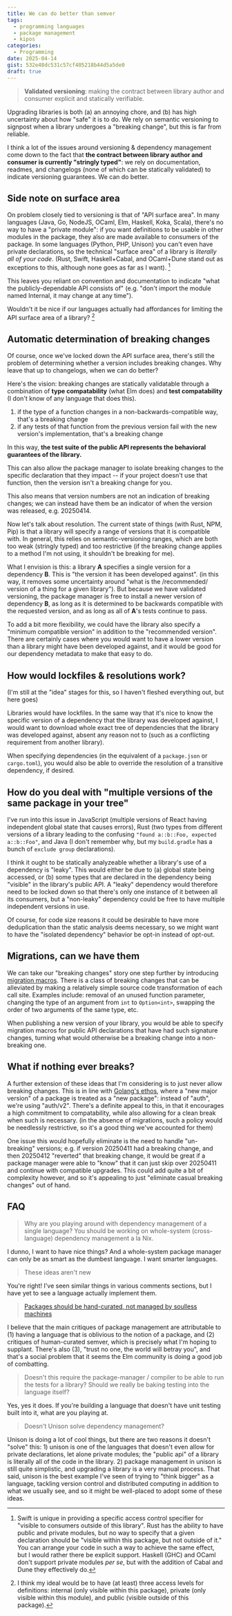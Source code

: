 ```yaml
---
title: We can do better than semver
tags:
  - programming languages
  - package management
  - kipos
categories:
  - Programming
date: 2025-04-14
gist: 532e48dc531c57cf405218b44d5a5de0
draft: true
---
```


> **Validated versioning**: making the contract between library author and consumer explicit and statically verifiable.

<!-- make unannounced breaking changes unrepresentable -->

Upgrading libraries is both (a) an annoying chore, and (b) has high uncertainty about how "safe" it is to do.
We rely on semantic versioning to signpost when a library undergoes a "breaking change", but this is far from reliable.

I think a lot of the issues around versioning & dependency management come down to the fact that **the contract between library author and consumer is currently "stringly typed"**: we rely on documentation, readmes, and changelogs (none of which can be statically validated) to indicate versioning guarantees. We can do better.

<!-- more -->

## Side note on surface area

On problem closely tied to versioning is that of "API surface area". In many languages (Java, Go, NodeJS, OCaml, Elm, Haskell, Koka, Scala), there's no way to have a "private module": if you want definitions to be usable in other modules in the package, they also are made available to consumers of the package. In some languages (Python, PHP, Unison) you can't even have private declarations, so the technical "surface area" of a library is *literally all of your code*. (Rust, Swift, Haskell+Cabal, and OCaml+Dune stand out as exceptions to this, although none goes as far as I want). [^go-far]

[^go-far]: Swift is unique in providing a specific access control specifier for "visible to consumers outside of this library". Rust has the ability to have public and private modules, but no way to specify that a given declaration should be "visible within this package, but not outside of it." You can arrange your code in such a way to achieve the same effect, but I would rather there be explicit support. Haskell (GHC) and OCaml don't support private modules *per se*, but with the addition of Cabal and Dune they effectively do.

This leaves you reliant on convention and documentation to indicate "what the publicly-dependable API consists of" (e.g. "don't import the module named Internal, it may change at any time").

Wouldn't it be nice if our languages actually had affordances for limiting the API surface area of a library? [^rely]

[^rely]: I think my ideal would be to have (at least) three access levels for definitions: internal (only visible within this package), private (only visible within this module), and public (visible outside of this package).

## Automatic determination of breaking changes

Of course, once we've locked down the API surface area, there's still the problem of determining whether a version includes breaking changes. Why leave that up to changelogs, when we can do better?

Here's the vision: breaking changes are statically validatable through a combination of **type compatability** (what Elm does) and **test compatability** (I don't know of any language that does this).

1. if the type of a function changes in a non-backwards-compatible way, that's a breaking change
2. if any tests of that function from the previous version fail with the new version's implementation, that's a breaking change

In this way, **the test suite of the public API represents the behavioral guarantees of the library.**

This can also allow the package manager to isolate breaking changes to the specific declaration that they impact -- if your project doesn't use that function, then the version isn't a breaking change for you.

This also means that version numbers are not an indication of breaking changes; we can instead have them be an indicator of when the version was released, e.g. 20250414.

Now let's talk about resolution. The current state of things (with Rust, NPM, Pip) is that a library will specify a range of versions that it is compatible with. In general, this relies on semantic-versioning ranges, which are both too weak (stringly typed) and too restrictive (if the breaking change applies to a method I'm not using, it shouldn't be breaking for me).

What I envision is this: a library **A** specifies a single version for a dependency **B**. This is "the version it has been developed against". (in this way, it removes some uncertainty around "what is the /recommended/ version of a thing for a given library"). But because we have validated versioning, the package manager is free to install a newer version of dependency **B**, as long as it is determined to be backwards compatible with the requested version, and as long as all of **A**'s tests continue to pass.

To add a bit more flexibility, we could have the library also specify a "minimum compatible version" in addition to the "recommended version". There are certainly cases where you would want to have a lower version than a library might have been developed against, and it would be good for our dependency metadata to make that easy to do.

## How would lockfiles & resolutions work?

(I'm still at the "idea" stages for this, so I haven't fleshed everything out, but here goes)

Libraries would have lockfiles. In the same way that it's nice to know the specific version of a dependency that the library was developed against, I would want to download whole exact tree of dependencies that the library was developed against, absent any reason not to (such as a conflicting requirement from another library).

When specifying dependencies (in the equivalent of a `package.json` or `cargo.toml`), you would also be able to override the resolution of a transitive dependency, if desired.

## How do you deal with "multiple versions of the same package in your tree"

I've run into this issue in JavaScript (multiple versions of React having independent global state that causes errors), Rust (two types from different versions of a library leading to the confusing `"found a::b::Foo, expected a::b::Foo"`, and Java (I don't remember why, but my `build.gradle` has a bunch of `exclude group` declarations).

I think it ought to be statically analyzeable whether a library's use of a dependency is "leaky". This would either be due to (a) global state being accessed, or (b) some types that are declared in the dependency being "visible" in the library's public API. A "leaky" dependency would therefore need to be locked down so that there's only one instance of it between all its consumers, but a "non-leaky" dependency could be free to have multiple independent versions in use.

Of course, for code size reasons it could be desirable to have more deduplication than the static analysis deems necessary, so we might want to have the "isolated dependency" behavior be opt-in instead of opt-out.

## Migrations, can we have them

We can take our "breaking changes" story one step further by introducing [migration macros](https://welltypedwitch.bearblog.dev/the-way-were-thinking-about-breaking-changes-is-really-silly/). There is a class of breaking changes that can be alleviated by making a relatively simple source code transformation of each call site. Examples include: removal of an unused function parameter, changing the type of an argument from `int` to `Option<int>`, swapping the order of two arguments of the same type, etc.

When publishing a new version of your library, you would be able to specify migration macros for public API declarations that have had such signature changes, turning what would otherwise be a breaking change into a non-breaking one.

## What if nothing ever breaks?

A further extension of these ideas that I'm considering is to just never allow breaking changes. This is in line with [Golang's ethos](https://research.swtch.com/vgo-import), where a "new major version" of a package is treated as a "new package": instead of "auth", we're using "auth/v2". There's a definite appeal to this, in that it encourages a high commitment to compatability, while also allowing for a clean break when such is necessary. (in the absence of migrations, such a policy would be needlessly restrictive, so it's a good thing we've accounted for them)

One issue this would hopefully eliminate is the need to handle "un-breaking" versions; e.g. if version 20250411 had a breaking change, and then 20250412 "reverted" that breaking change, it would be great if a package manager were able to "know" that it can just skip over 20250411 and continue with compatible upgrades. This could add quite a bit of complexity however, and so it's appealing to just "eliminate casual breaking changes" out of hand.

## FAQ

> Why are you playing around with dependency management of a single language? You should be working on whole-system (cross-language) dependency management a la Nix.

I dunno, I want to have nice things? And a whole-system package manager can only be as smart as the dumbest language. I want smarter languages.

> These ideas aren't new

You're right! I've seen similar things in various comments sections, but I have yet to see a language actually implement them.

> [Packages should be hand-curated, not managed by soulless machines](https://odin-lang.org/docs/faq/#how-do-i-manage-my-code-without-a-package-manager)

I believe that the main critiques of package management are attributable to (1) having a language that is oblivious to the notion of a package, and (2) critiques of human-curated semver, which is precisely what I'm hoping to supplant. There's also (3), "trust no one, the world will betray you", and that's a social problem that it seems the Elm community is doing a good job of combatting.

> Doesn't this require the package-manager / compiler to be able to run the tests for a library? Should we really be baking testing into the language itself?

Yes, yes it does. If you're building a language that doesn't have unit testing built into it, what are you playing at.

> Doesn't Unison solve dependency management?

Unison is doing a lot of cool things, but there are two reasons it doesn't "solve" this: 1) unison is one of the languages that doesn't even allow for private declarations, let alone private modules; the "public api" of a library is literally all of the code in the library. 2) package management in unison is still quite simplistic, and upgrading a library is a very manual process. That said, unison is the best example I've seen of trying to "think bigger" as a language, tackling version control and distributed computing in addition to what we usually see, and so it might be well-placed to adopt some of these ideas.
